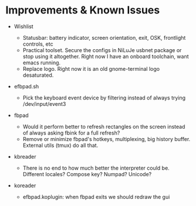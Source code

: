 # Improvements & Known Issues

  - Wishlist
    - Statusbar: battery indicator, screen orientation, exit, OSK, frontlight controls, etc
    - Practical toolset. Secure the configs in NiLuJe usbnet package or stop using it altogether. Right now I have an onboard toolchain, want emacs running.
    - Replace logo. Right now it is an old gnome-terminal logo desaturated.
    
  - efbpad.sh
    - Pick the keyboard event device by filtering instead of always trying /dev/input/event3

  - fbpad
    - Would it perform better to refresh rectangles on the screen instead of always asking fbink for a full refresh?
    - Remove or minimize fbpad's hotkeys, multiplexing, big history buffer. External utils (tmux) do all that. 

  - kbreader
    - There is no end to how much better the interpreter could be. Different locales? Compose key? Numpad? Unicode?

  - koreader
    - efbpad.koplugin: when fbpad exits we should redraw the gui